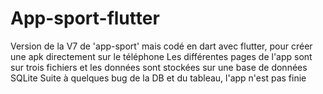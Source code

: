 # App-sport-flutter
Version de la V7 de 'app-sport' mais codé en dart avec flutter, pour créer une apk directement sur le téléphone
Les différentes pages de l'app sont sur trois fichiers et les données sont stockées sur une base de données SQLite
Suite à quelques bug de la DB et du tableau, l'app n'est pas finie
